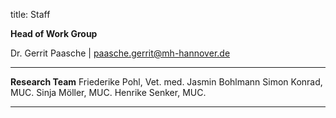 title: Staff

**Head of Work Group**

Dr. Gerrit Paasche | <paasche.gerrit@mh-hannover.de>

---------------------------

**Research Team**
Friederike Pohl, Vet. med.
Jasmin Bohlmann
Simon Konrad, MUC.
Sinja Möller, MUC.
Henrike Senker, MUC.

<!--

![Beschreibung](pic1.jpg)


Vorname Name | <Name.Vorname@mh-hannover.de>

Vorname Name | <Name.Vorname@mh-hannover.de>
-->

-----------------------------
